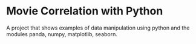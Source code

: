 # Movie Correlation with Python
 A project that shows examples of data manipulation using python and the modules panda, numpy, matplotlib, seaborn.
